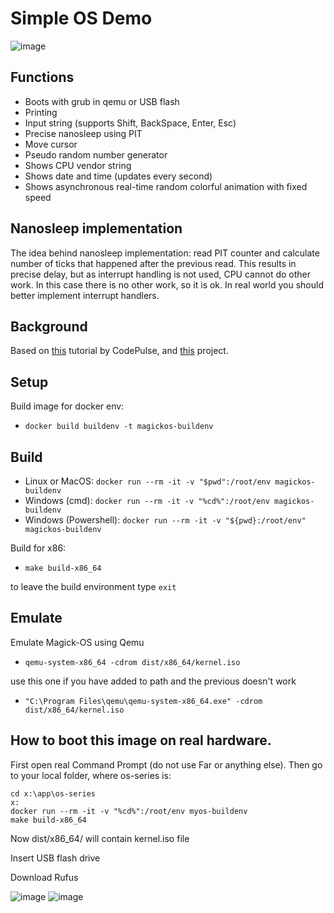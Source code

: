 # Simple OS Demo

![image](https://i.imgur.com/KMH6EcY.gif)

## Functions

- Boots with grub in qemu or USB flash
- Printing
- Input string (supports Shift, BackSpace, Enter, Esc)
- Precise nanosleep using PIT
- Move cursor
- Pseudo random number generator
- Shows CPU vendor string
- Shows date and time (updates every second)
- Shows asynchronous real-time random colorful animation with fixed speed

## Nanosleep implementation

The idea behind nanosleep implementation: read PIT counter and calculate number of ticks that happened after the previous read. This results in precise delay, but as interrupt handling is not used, CPU cannot do other work. In this case there is no other work, so it is ok. In real world you should better implement interrupt handlers.

## Background

Based on [this](https://www.youtube.com/watch?v=FkrpUaGThTQ&list=PLZQftyCk7_SeZRitx5MjBKzTtvk0pHMtp&index=1) tutorial by CodePulse, and [this](https://github.com/Roseinabox28/MagickOS) project.

## Setup

Build image for docker env:

- `docker build buildenv -t magickos-buildenv`

## Build

- Linux or MacOS: `docker run --rm -it -v "$pwd":/root/env magickos-buildenv`
- Windows (cmd): `docker run --rm -it -v "%cd%":/root/env magickos-buildenv`
- Windows (Powershell): `docker run --rm -it -v "${pwd}:/root/env" magickos-buildenv`

Build for x86:

- `make build-x86_64`

to leave the build environment type `exit`

## Emulate

Emulate Magick-OS using Qemu

- `qemu-system-x86_64 -cdrom dist/x86_64/kernel.iso`

use this one if you have added to path and the previous doesn't work

- `"C:\Program Files\qemu\qemu-system-x86_64.exe" -cdrom dist/x86_64/kernel.iso`

## How to boot this image on real hardware.

First open real Command Prompt (do not use Far or anything else). Then go to your local folder, where os-series is:

```
cd x:\app\os-series
x:
docker run --rm -it -v "%cd%":/root/env myos-buildenv
make build-x86_64
```

Now dist/x86_64/ will contain kernel.iso file

Insert USB flash drive

Download Rufus

![image](https://user-images.githubusercontent.com/15198808/127573774-8b746020-bbcb-402c-ae2b-91dee1957b5b.png)
![image](https://user-images.githubusercontent.com/15198808/127573784-d2187d4d-2a3c-4287-a297-f8194961b838.png)

